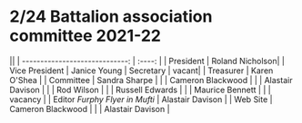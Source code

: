 

# 2/24 Battalion association committee 2021-22
||
| -----------------------------: | :----: |
| President                      | Roland Nicholson|
| Vice President                 | Janice Young
| Secretary                      | vacant|
| Treasurer                      | Karen O'Shea |
| Committee                      | Sandra Sharpe |
|                                | Cameron Blackwood |
|                                | Alastair Davison |
|                                | Rod Wilson |
|                                | Russell Edwards |
|                                | Maurice Bennett |
|                                | vacancy |
| Editor *Furphy Flyer in Mufti* | Alastair Davison |
| Web Site                       | Cameron Blackwood  |
|                                | Alastair Davison |
